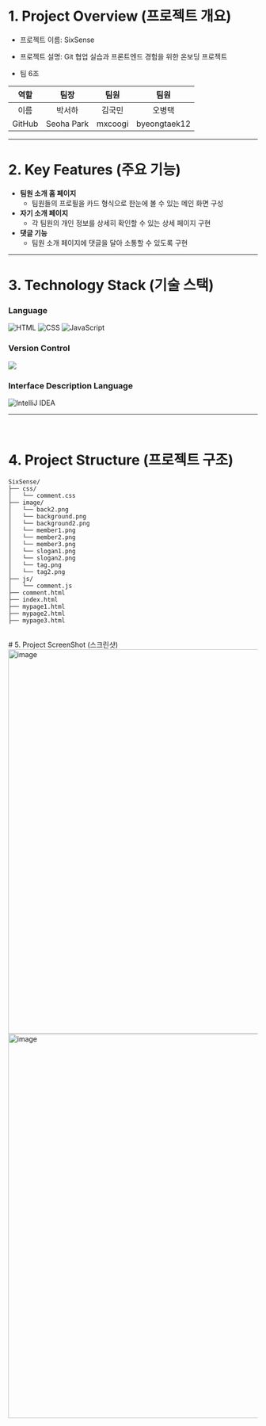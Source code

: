 # 1. Project Overview (프로젝트 개요)

- 프로젝트 이름: SixSense
- 프로젝트 설명: Git 협업 실습과 프론트엔드 경험을 위한 온보딩 프로젝트

- 팀 6조

| 역할 |    팀장     |  팀원   | 팀원 |
|:-------------:|:---------:|:-----:|:-------------:|
|이름|    박서하    |  김국민  |오병택|
|GitHub| Seoha Park | mxcoogi |byeongtaek12|

---

# 2. Key Features (주요 기능)

- **팀원 소개 홈 페이지**
    - 팀원들의 프로필을 카드 형식으로 한눈에 볼 수 있는 메인 화면 구성
- **자기 소개 페이지**
    - 각 팀원의 개인 정보를 상세히 확인할 수 있는 상세 페이지 구현
- **댓글 기능**
    - 팀원 소개 페이지에 댓글을 달아 소통할 수 있도록 구현

---

# 3. Technology Stack (기술 스택)

### Language
![HTML](https://img.shields.io/badge/HTML5-E34F26?style=flat-square&logo=html5&logoColor=white)
![CSS](https://img.shields.io/badge/CSS3-1572B6?style=flat-square&logo=css3&logoColor=white)
![JavaScript](https://img.shields.io/badge/JavaScript-F7DF1E?style=flat-square&logo=javascript&logoColor=black)

### Version Control

<img src="https://img.shields.io/badge/GitHub-181717?style=flat-square&logo=GitHub&logoColor=white"/>

### Interface Description Language
![IntelliJ IDEA](https://img.shields.io/badge/IntelliJ_IDEA-000000?style=flat-square&logo=intellijidea&logoColor=white)

---
<br/>

# 4. Project Structure (프로젝트 구조)

```
SixSense/
├── css/
│   └── comment.css
├── image/
│   └── back2.png
│   └── background.png
│   └── background2.png
│   └── member1.png
│   └── member2.png
│   └── member3.png
│   └── slogan1.png
│   └── slogan2.png
│   └── tag.png
│   └── tag2.png
├── js/
│   └── comment.js
├── comment.html
├── index.html
├── mypage1.html
├── mypage2.html
├── mypage3.html

```

<br/>
# 5. Project ScreenShot (스크린샷)
<img width="1381" height="776" alt="image" src="https://github.com/user-attachments/assets/b2ad0bd3-9217-42fe-a74b-e28ab9d269e3" />
<img width="1379" height="776" alt="image" src="https://github.com/user-attachments/assets/00926b84-9594-4139-b0a5-daf025ece944" />

